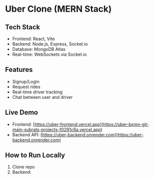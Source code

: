# Uber Clone (MERN Stack)

## Tech Stack
- Frontend: React, Vite
- Backend: Node.js, Express, Socket.io
- Database: MongoDB Atlas
- Real-time: WebSockets via Socket.io

## Features
- Signup/Login
- Request rides
- Real-time driver tracking
- Chat between user and driver

## Live Demo
- Frontend: [https://uber-frontend.vercel.app](https://uber-bxmn-git-main-subrats-projects-f0291c6a.vercel.app)
- Backend API: [https://uber-backend.onrender.com](https://uber-backend.onrender.com)

## How to Run Locally
1. Clone repo
2. Backend:
